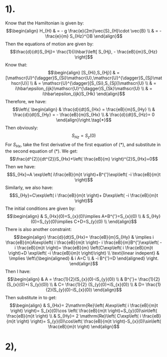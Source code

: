 # 1).
Know that the Hamiltonian is given by:
$$\begin{align}
H_{H} & = - g \frac{e}{2m}\vec{S}_{H}\cdot \vec{B} \\
 & = - \frac{e}{m} S_{Hz}^{}B
\end{align}$$
Then the equations of motion are given by:
$$\frac{d}{dt}S_{Hj}= \frac{1}{i\hbar}\left[ S_{Hj}, - \frac{eB}{m}S_{Hz} \right]$$
Know that:
$$\begin{align}
[S_{Hi},S_{Hj}] & =[\mathscr{U}^{\dagger}S_{Si}\mathscr{U},\mathscr{U}^{\dagger}S_{Sj}\mathscr{U}] \\
 & = \mathscr{U}^{\dagger}[S_{Si},S_{Sj}]\mathscr{U} \\
 & = i\hbar\epsilon_{ijk}\mathscr{U}^{\dagger}S_{Sk}\mathscr{U} \\
 & = i\hbar\epsilon_{ijk}S_{Hk}
\end{align}$$
Therefore, we have:
$$\left\{
\begin{align}
 & \frac{d}{dt}S_{Hx} =  \frac{eB}{m}S_{Hy} \\
 & \frac{d}{dt}S_{Hy} = - \frac{eB}{m}S_{Hx} \\
 &  \frac{d}{dt}S_{Hz}= 0 
\end{align}\right.\tag{*}$$
Then obviously:
$$S_{Hz}= S_{z}(0)$$
For $S_{Hx}$, take the first derivative of the first equation of $(*)$, and substitute in the second equation of $(*)$. We get:
$$\frac{d^{2}}{dt^{2}}S_{Hx}+\left(  \frac{eB}{m} \right)^{2}S_{Hx}=0$$
Then we have:
$$S_{Hx}=A \exp\left(  i\frac{eB}{m}t \right)+B^{'}\exp\left( -i \frac{eB}{m}t \right)$$
Similarly, we also have:
$$S_{Hy}=C\exp\left( i \frac{eB}{m}t \right)+ D\exp\left( -i \frac{eB}{m}t \right)$$
The initial conditions are given by:
$$\begin{align}
 & S_{Hx}(0)=S_{x}(0)\implies A+B^{'}=S_{x}(0) \\
 & S_{Hy}(0)=S_{y}(0)\implies C+D=S_{y}(0) \\
\end{align}$$
There is also another constraint:
$$\begin{align}
\frac{d}{dt}S_{Hx}= \frac{eB}{m}S_{Hy} & \implies i \frac{eB}{m}A\exp\left( i \frac{eB}{m}t \right)- i \frac{eB}{m}B^{'}\exp\left( -i \frac{eB}{m}t \right)=  \frac{eB}{m} \left(C\exp\left(  i \frac{eB}{m}t \right)+D \exp\left( -i \frac{eB}{m}t \right)\right) \\
 \text{linear indepent} &  \implies \left\{\begin{aligned}
 & i A=C \\
 & -i B^{'}=D
\end{aligned} \right.
\end{align}$$
Then I have:
$$\begin{align}
 & A = \frac{1}{2}(S_{x}(0)-iS_{y}(0)) \\
 & B^{'}= \frac{1}{2}(S_{x}(0)+i S_{y}(0)) \\
 & C= \frac{1}{2} (S_{y}(0)+iS_{x}(0)) \\
 & D= \frac{1}{2}(S_{y}(0)-iS_{x}(0))
\end{align}$$
Then substitute in to get:
$$\begin{align}
 & S_{Hx}= 2\mathrm{Re}\left( A\exp\left( i \frac{eB}{m}t \right) \right)= S_{x}(0)\cos \left(  \frac{eB}{m}t \right)+S_{y}(0)\sin\left(  \frac{eB}{m}t \right) \\
 & S_{Hy}= 2 \mathrm{Re}\left(  C\exp\left(  i \frac{eB}{m}t \right) \right)= S_{y}(0)\cos\left(  \frac{eB}{m}t \right)-S_{x}(0)\sin\left(  \frac{eB}{m}t \right)
\end{align}$$
# 2),

